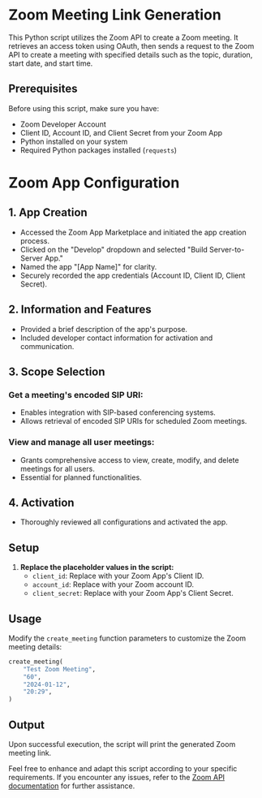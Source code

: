 # Zoom Meeting Link Generation

This Python script utilizes the Zoom API to create a Zoom meeting. It retrieves an access token using OAuth, then sends a request to the Zoom API to create a meeting with specified details such as the topic, duration, start date, and start time.

## Prerequisites

Before using this script, make sure you have:

- Zoom Developer Account
- Client ID, Account ID, and Client Secret from your Zoom App
- Python installed on your system
- Required Python packages installed (`requests`)

# Zoom App Configuration

## 1. App Creation

- Accessed the Zoom App Marketplace and initiated the app creation process.
- Clicked on the "Develop" dropdown and selected "Build Server-to-Server App."
- Named the app "[App Name]" for clarity.
- Securely recorded the app credentials (Account ID, Client ID, Client Secret).

## 2. Information and Features

- Provided a brief description of the app's purpose.
- Included developer contact information for activation and communication.

## 3. Scope Selection

### Get a meeting's encoded SIP URI:

- Enables integration with SIP-based conferencing systems.
- Allows retrieval of encoded SIP URIs for scheduled Zoom meetings.

### View and manage all user meetings:

- Grants comprehensive access to view, create, modify, and delete meetings for all users.
- Essential for planned functionalities.

## 4. Activation

- Thoroughly reviewed all configurations and activated the app.

## Setup

1. **Replace the placeholder values in the script:**
    - `client_id`: Replace with your Zoom App's Client ID.
    - `account_id`: Replace with your Zoom account ID.
    - `client_secret`: Replace with your Zoom App's Client Secret.


## Usage

Modify the `create_meeting` function parameters to customize the Zoom meeting details:

```python
create_meeting(
    "Test Zoom Meeting",
    "60",
    "2024-01-12",
    "20:29",
)
```

## Output

Upon successful execution, the script will print the generated Zoom meeting link. 

Feel free to enhance and adapt this script according to your specific requirements. If you encounter any issues, refer to the [Zoom API documentation](https://marketplace.zoom.us/docs/api-reference/introduction) for further assistance.

